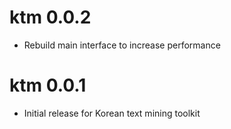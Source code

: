 # ktm 0.0.2

* Rebuild main interface to increase performance

# ktm 0.0.1

* Initial release for Korean text mining toolkit
